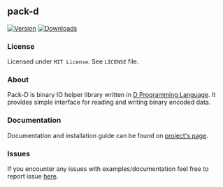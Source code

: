 ## pack-d

[![Version](https://img.shields.io/dub/v/pack-d.svg)](https://code.dlang.org/packages/pack-d)
[![Downloads](https://img.shields.io/dub/dt/pack-d.svg)](https://code.dlang.org/packages/pack-d)

### License

Licensed under `MIT License`. See `LICENSE` file.


### About

Pack-D is binary IO helper library written in [D Programming Language](http://dlang.org).
It provides simple interface for reading and writing binary encoded data.


### Documentation

Documentation and installation guide can be found on [project's page](https://robik.github.io/pack-d/).

### Issues

If you encounter any issues with examples/documentation feel free to report issue [here](https://github.com/robik/pack-d/issues).
